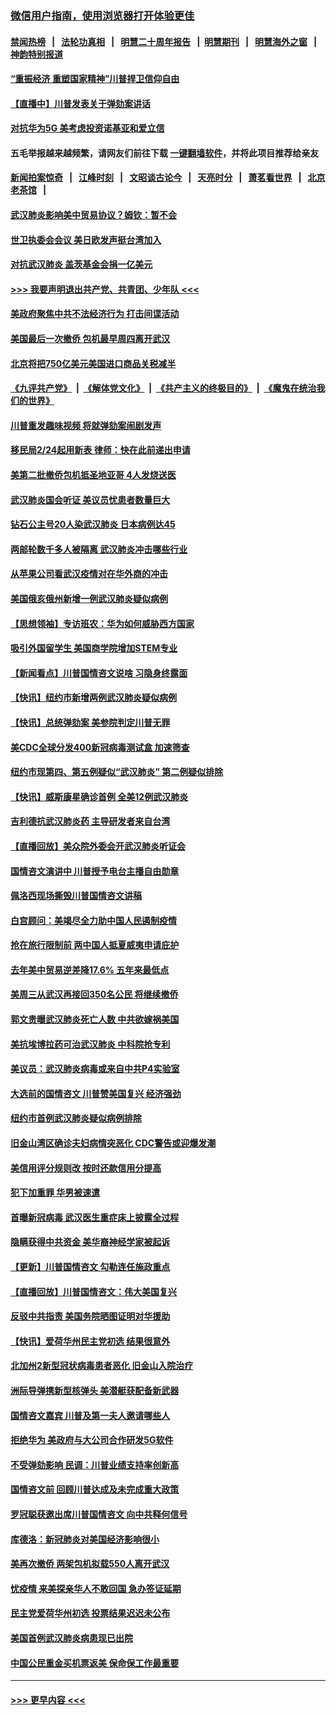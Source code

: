 ### [微信用户指南，使用浏览器打开体验更佳](https://github.com/gfw-breaker/banned-news1/blob/master/indexes/wechat-guide.md?t=0)
#### [禁闻热榜](热点新闻.md?t=0)  &nbsp;&nbsp;|&nbsp;&nbsp; [法轮功真相](https://github.com/gfw-breaker/truth/blob/master/README.md?t=0) &nbsp;&nbsp;|&nbsp;&nbsp; [明慧二十周年报告](https://github.com/gfw-breaker/mh-reports/blob/master/README.md?t=0) &nbsp;&nbsp;|&nbsp;&nbsp;[明慧期刊](https://github.com/gfw-breaker/mh-qikan) &nbsp;&nbsp;|&nbsp;&nbsp; [明慧海外之窗](https://github.com/gfw-breaker/mh-news/blob/master/README.md?t=0) &nbsp;&nbsp;|&nbsp;&nbsp; [神韵特别报道](https://github.com/gfw-breaker/mh-news/blob/master/shenyun.md?t=0)
#### [“重振经济 重塑国家精神”川普捍卫信仰自由](../pages/nsc412/n11849641.md?t=02070311) 
#### [【直播中】川普发表关于弹劾案讲话](../pages/nsc412/n11849472.md?t=02070311) 
#### [对抗华为5G 美考虑投资诺基亚和爱立信](../pages/nsc412/n11849510.md?t=02070311) 
#### 五毛举报越来越频繁，请网友们前往下载 [一键翻墙软件](https://github.com/gfw-breaker/ssr-accounts)，并将此项目推荐给亲友
#### [新闻拍案惊奇](https://github.com/gfw-breaker/banned-news1/blob/master/pages/link4.md) &nbsp;&nbsp;|&nbsp;&nbsp; [江峰时刻](https://github.com/gfw-breaker/banned-news1/blob/master/pages/link4.md) &nbsp;&nbsp;|&nbsp;&nbsp; [文昭谈古论今](https://github.com/gfw-breaker/banned-news1/blob/master/pages/link4.md) &nbsp;&nbsp;|&nbsp;&nbsp; [天亮时分](https://github.com/gfw-breaker/banned-news1/blob/master/pages/link4.md) &nbsp;&nbsp;|&nbsp;&nbsp; [萧茗看世界](https://github.com/gfw-breaker/banned-news1/blob/master/pages/link4.md) &nbsp;&nbsp;|&nbsp;&nbsp; [北京老茶馆](https://github.com/gfw-breaker/banned-news1/blob/master/pages/link4.md) &nbsp;&nbsp;|&nbsp;&nbsp; 
#### [武汉肺炎影响美中贸易协议？姆钦：暂不会](../pages/nsc412/n11849497.md?t=02070311) 
#### [世卫执委会会议 美日欧发声挺台湾加入](../pages/nsc412/n11849433.md?t=02070311) 
#### [对抗武汉肺炎 盖茨基金会捐一亿美元](../pages/nsc412/n11848953.md?t=02070311) 
#### [>>> 我要声明退出共产党、共青团、少年队 <<<](https://github.com/begood0513/goodnews/blob/master/quit/letter.md) 
#### [美政府聚焦中共不法经济行为 打击间谍活动](../pages/nsc412/n11849322.md?t=02070311) 
#### [美国最后一次撤侨 包机最早周四离开武汉](../pages/nsc412/n11849395.md?t=02070311) 
#### [北京将把750亿美元美国进口商品关税减半](../pages/nsc412/n11848896.md?t=02070311) 
#### [《九评共产党》](https://github.com/begood0513/9ping.md/blob/master/README.md) &nbsp;|&nbsp; [《解体党文化》](../../../../jtdwh.md/blob/master/README.md)  &nbsp;|&nbsp; [《共产主义的终极目的》](../../../../gczydzjmd.md/blob/master/README.md) &nbsp;|&nbsp; [《魔鬼在统治我们的世界》](../../../../mgztzwmdsj.md/blob/master/README.md) 
#### [川普重发趣味视频 将就弹劾案闹剧发声](../pages/nsc412/n11848715.md?t=02070311) 
#### [移民局2/24起用新表  律师：快在此前递出申请](../pages/nsc412/n11848220.md?t=02070311) 
#### [美第二批撤侨包机抵圣地亚哥 4人发烧送医](../pages/nsc412/n11847923.md?t=02070311) 
#### [武汉肺炎国会听证 美议员忧患者数量巨大](../pages/nsc412/n11844851.md?t=02070311) 
#### [钻石公主号20人染武汉肺炎 日本病例达45](../pages/nsc412/n11847823.md?t=02070311) 
#### [两邮轮数千多人被隔离 武汉肺炎冲击哪些行业](../pages/nsc412/n11847456.md?t=02070311) 
#### [从苹果公司看武汉疫情对在华外商的冲击](../pages/nsc412/n11847586.md?t=02070311) 
#### [美国俄亥俄州新增一例武汉肺炎疑似病例](../pages/nsc412/n11847714.md?t=02070311) 
#### [【思想领袖】专访班农：华为如何威胁西方国家](../pages/nsc412/n11847306.md?t=02070311) 
#### [吸引外国留学生 美国商学院增加STEM专业](../pages/nsc412/n11847417.md?t=02070311) 
#### [【新闻看点】川普国情咨文说啥 习隐身终露面](../pages/nsc412/n11847016.md?t=02070311) 
#### [【快讯】纽约市新增两例武汉肺炎疑似病例](../pages/nsc412/n11847250.md?t=02070311) 
#### [【快讯】总统弹劾案 美参院判定川普无罪](../pages/nsc412/n11847316.md?t=02070311) 
#### [美CDC全球分发400新冠病毒测试盒 加速筛查](../pages/nsc412/n11847260.md?t=02070311) 
#### [纽约市现第四、第五例疑似“武汉肺炎”   第二例疑似排除](../pages/nsc412/n11847332.md?t=02070311) 
#### [【快讯】威斯康星确诊首例 全美12例武汉肺炎](../pages/nsc412/n11847162.md?t=02070311) 
#### [吉利德抗武汉肺炎药 主导研发者来自台湾](../pages/nsc412/n11847064.md?t=02070311) 
#### [【直播回放】美众院外委会开武汉肺炎听证会](../pages/nsc412/n11846727.md?t=02070311) 
#### [国情咨文演讲中 川普授予电台主播自由勋章](../pages/nsc412/n11846815.md?t=02070311) 
#### [佩洛西现场撕毁川普国情咨文讲稿](../pages/nsc412/n11846724.md?t=02070311) 
#### [白宫顾问：美竭尽全力助中国人民遏制疫情](../pages/nsc412/n11846756.md?t=02070311) 
#### [抢在旅行限制前 两中国人抵夏威夷申请庇护](../pages/nsc412/n11846866.md?t=02070311) 
#### [去年美中贸易逆差降17.6% 五年来最低点](../pages/nsc412/n11846755.md?t=02070311) 
#### [美周三从武汉再接回350名公民 将继续撤侨](../pages/nsc412/n11846705.md?t=02070311) 
#### [郭文贵曝武汉肺炎死亡人数 中共欲嫁祸美国](../pages/nsc412/n11846240.md?t=02070311) 
#### [美抗埃博拉药可治武汉肺炎 中科院抢专利](../pages/nsc412/n11846409.md?t=02070311) 
#### [美议员：武汉肺炎病毒或来自中共P4实验室](../pages/nsc412/n11846043.md?t=02070311) 
#### [大选前的国情咨文 川普赞美国复兴 经济强劲](../pages/nsc412/n11845526.md?t=02070311) 
#### [纽约市首例武汉肺炎疑似病例排除](../pages/nsc412/n11844989.md?t=02070311) 
#### [旧金山湾区确诊夫妇病情突恶化 CDC警告或迎爆发潮](../pages/nsc412/n11845730.md?t=02070311) 
#### [美信用评分规则改  按时还款信用分提高](../pages/nsc412/n11845488.md?t=02070311) 
#### [犯下加重罪 华男被速遣](../pages/nsc412/n11845476.md?t=02070311) 
#### [首曝新冠病毒 武汉医生重症床上披露全过程](../pages/nsc412/n11845150.md?t=02070311) 
#### [隐瞒获得中共资金 美华裔神经学家被起诉](../pages/nsc412/n11844879.md?t=02070311) 
#### [【更新】川普国情咨文 勾勒连任施政重点](../pages/nsc412/n11845223.md?t=02070311) 
#### [【直播回放】川普国情咨文：伟大美国复兴](../pages/nsc412/n11842079.md?t=02070311) 
#### [反驳中共指责 美国务院晒图证明对华援助](../pages/nsc412/n11844859.md?t=02070311) 
#### [【快讯】爱荷华州民主党初选 结果很意外](../pages/nsc412/n11844878.md?t=02070311) 
#### [北加州2新型冠状病毒患者恶化 旧金山入院治疗](../pages/nsc412/n11844842.md?t=02070311) 
#### [洲际导弹携新型核弹头 美潜艇获配备新武器](../pages/nsc412/n11844680.md?t=02070311) 
#### [国情咨文嘉宾 川普及第一夫人邀请哪些人](../pages/nsc412/n11844712.md?t=02070311) 
#### [拒绝华为 美政府与大公司合作研发5G软件](../pages/nsc412/n11844625.md?t=02070311) 
#### [不受弹劾影响 民调：川普业绩支持率创新高](../pages/nsc412/n11844622.md?t=02070311) 
#### [国情咨文前 回顾川普达成及未完成重大政策](../pages/nsc412/n11844581.md?t=02070311) 
#### [罗冠聪获邀出席川普国情咨文 向中共释何信号](../pages/nsc412/n11844355.md?t=02070311) 
#### [库德洛：新冠肺炎对美国经济影响很小](../pages/nsc412/n11844418.md?t=02070311) 
#### [美再次撤侨 两架包机拟载550人离开武汉](../pages/nsc412/n11844407.md?t=02070311) 
#### [忧疫情 来美探亲华人不敢回国 急办签证延期](../pages/nsc412/n11843344.md?t=02070311) 
#### [民主党爱荷华州初选 投票结果迟迟未公布](../pages/nsc412/n11844207.md?t=02070311) 
#### [美国首例武汉肺炎病患现已出院](../pages/nsc412/n11842740.md?t=02070311) 
#### [中国公民重金买机票返美 保命保工作最重要](../pages/nsc412/n11843282.md?t=02070311) 

----
#### [ >>> 更早内容 <<< ](../indexes/nsc412-earlier.md)
